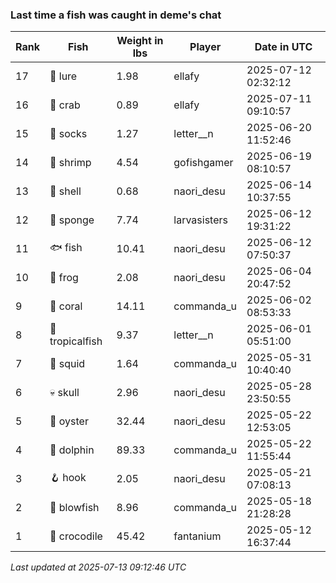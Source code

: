 ### Last time a fish was caught in deme's chat
| Rank | Fish | Weight in lbs | Player | Date in UTC |
|------|--------|-----------|---------|------|
| 17  | 🎏 lure | 1.98 | ellafy | 2025-07-12 02:32:12 |
| 16  | 🦀 crab | 0.89 | ellafy | 2025-07-11 09:10:57 |
| 15  | 🧦 socks | 1.27 | letter__n | 2025-06-20 11:52:46 |
| 14  | 🦐 shrimp | 4.54 | gofishgamer | 2025-06-19 08:10:57 |
| 13  | 🐚 shell | 0.68 | naori_desu | 2025-06-14 10:37:55 |
| 12  | 🧽 sponge | 7.74 | larvasisters | 2025-06-12 19:31:22 |
| 11  | 🐟 fish | 10.41 | naori_desu | 2025-06-12 07:50:37 |
| 10  | 🐸 frog | 2.08 | naori_desu | 2025-06-04 20:47:52 |
| 9  | 🪸 coral | 14.11 | commanda_u | 2025-06-02 08:53:33 |
| 8  | 🐠 tropicalfish | 9.37 | letter__n | 2025-06-01 05:51:00 |
| 7  | 🦑 squid | 1.64 | commanda_u | 2025-05-31 10:40:40 |
| 6  | 💀 skull | 2.96 | naori_desu | 2025-05-28 23:50:55 |
| 5  | 🦪 oyster | 32.44 | naori_desu | 2025-05-22 12:53:05 |
| 4  | 🐬 dolphin | 89.33 | commanda_u | 2025-05-22 11:55:44 |
| 3  | 🪝 hook | 2.05 | naori_desu | 2025-05-21 07:08:13 |
| 2  | 🐡 blowfish | 8.96 | commanda_u | 2025-05-18 21:28:28 |
| 1  | 🐊 crocodile | 45.42 | fantanium | 2025-05-12 16:37:44 |

_Last updated at 2025-07-13 09:12:46 UTC_